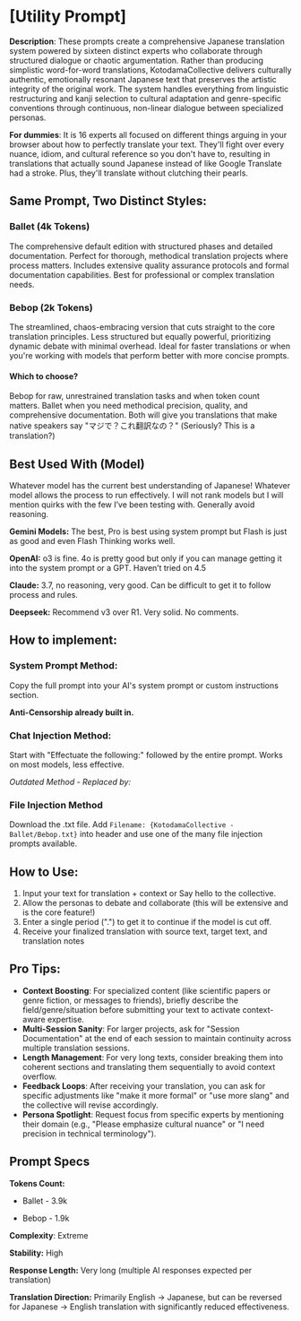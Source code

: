 # \[Utility Prompt\]
**Description**: These prompts create a comprehensive Japanese translation system powered by sixteen distinct experts who collaborate through structured dialogue or chaotic argumentation. Rather than producing simplistic word-for-word translations, KotodamaCollective delivers culturally authentic, emotionally resonant Japanese text that preserves the artistic integrity of the original work. The system handles everything from linguistic restructuring and kanji selection to cultural adaptation and genre-specific conventions through continuous, non-linear dialogue between specialized personas.

**For dummies**: It is 16 experts all focused on different things arguing in your browser about how to perfectly translate your text. They'll fight over every nuance, idiom, and cultural reference so you don't have to, resulting in translations that actually sound Japanese instead of like Google Translate had a stroke. Plus, they'll translate without clutching their pearls.
## Same Prompt, Two Distinct Styles:
### Ballet (4k Tokens)
The comprehensive default edition with structured phases and detailed documentation. Perfect for thorough, methodical translation projects where process matters. Includes extensive quality assurance protocols and formal documentation capabilities. Best for professional or complex translation needs.
### Bebop (2k Tokens) 
The streamlined, chaos-embracing version that cuts straight to the core translation principles. Less structured but equally powerful, prioritizing dynamic debate with minimal overhead. Ideal for faster translations or when you're working with models that perform better with more concise prompts.
#### Which to choose?
Bebop for raw, unrestrained translation tasks and when token count matters. Ballet when you need methodical precision, quality, and comprehensive documentation. Both will give you translations that make native speakers say "マジで？これ翻訳なの？" (Seriously? This is a translation?)
## Best Used With (Model)
Whatever model has the current best understanding of Japanese! Whatever model allows the process to run effectively. I will not rank models but I will mention quirks with the few I’ve been testing with. Generally avoid reasoning.

**Gemini Models:** The best, Pro is best using system prompt but Flash is just as good and even Flash Thinking works well.

**OpenAI:** o3 is fine. 4o is pretty good but only if you can manage getting it into the system prompt or a GPT. Haven’t tried on 4.5

**Claude:** 3.7, no reasoning, very good. Can be difficult to get it to follow process and rules.

**Deepseek:** Recommend v3 over R1. Very solid. No comments.

## How to implement:
### **System Prompt Method:**
Copy the full prompt into your AI's system prompt or custom instructions section. 

**Anti-Censorship already built in.**

### **Chat Injection Method:**
Start with "Effectuate the following:" followed by the entire prompt. Works on most models, less effective.

_Outdated Method - Replaced by:_

### File Injection Method
Download the .txt file. Add `Filename: {KotodamaCollective - Ballet/Bebop.txt}` into header and use one of the many file injection prompts available.
## How to Use:
1. Input your text for translation + context or Say hello to the collective.
2. Allow the personas to debate and collaborate (this will be extensive and is the core feature!)
3. Enter a single period (".") to get it to continue if the model is cut off.
4. Receive your finalized translation with source text, target text, and translation notes

## Pro Tips:
- **Context Boosting**: For specialized content (like scientific papers or genre fiction, or messages to friends), briefly describe the field/genre/situation before submitting your text to activate context-aware expertise.
- **Multi-Session Sanity**: For larger projects, ask for "Session Documentation" at the end of each session to maintain continuity across multiple translation sessions.
- **Length Management**: For very long texts, consider breaking them into coherent sections and translating them sequentially to avoid context overflow.
- **Feedback Loops**: After receiving your translation, you can ask for specific adjustments like "make it more formal" or "use more slang" and the collective will revise accordingly.
- **Persona Spotlight**: Request focus from specific experts by mentioning their domain (e.g., "Please emphasize cultural nuance" or "I need precision in technical terminology").

## Prompt Specs
**Tokens Count:**

- Ballet - 3.9k

- Bebop - 1.9k

**Complexity**: Extreme

**Stability:** High

**Response Length:** Very long (multiple AI responses expected per translation)

**Translation Direction:** Primarily English → Japanese, but can be reversed for Japanese → English translation with significantly reduced effectiveness. 
